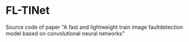 # FL-TINet
Source code of paper "A fast and lightweight train image faultdetection model based on convolutional neural networks" 
